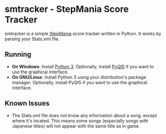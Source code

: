 smtracker - StepMania Score Tracker
=====

smtracker is a simple [StepMania][sm] score tracker written in Python.
It works by parsing your Stats.xml file.

Running
-----

* **On Windows**: Install [Python 3][py3]. Optionally, install [PyQt5][pyqt5]
if you want to use the graphical interface.
* **On GNU/Linux**: Install Python 3 using your distribution's package
manager. Optionally, install PyQt5 if you want to use the graphical
interface.

Known Issues
-----

* The Stats.xml file does not know any information about a song, except
where it's located. This means some songs (especially songs with
Japanese titles) will not appear with the same title as in game.

[sm]: http://www.stepmania.com/
[py3]: https://www.python.org/downloads/windows/
[pyqt5]: https://riverbankcomputing.com/software/pyqt/download5
